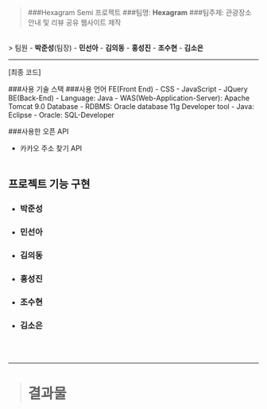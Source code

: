 > ###Hexagram Semi 프로젝트
>  ###팀명: <b>Hexagram</b>
> ###팀주제: 관광장소 안내 및 리뷰 공유 웹사이트 제작
<br>
>  팀원
  - <b>박준성</b>(팀장)
  - <b>민선아</b>
  - <b>김의동</b>
  - <b>홍성진</b>
  - <b>조수현</b>
  - <b>김소은</b>
<br><hr>
  [최종 코드]
<br>

 ###사용 기술 스택
 ###사용 언어
  FE(Front End)
   			- CSS
   			- JavaScript
   			- JQuery
   BE(Back-End)
   			- Language: Java
   			- WAS(Web-Application-Server): Apache Tomcat 9.0
   Database
     - RDBMS: Oracle database 11g
   Developer tool
    	 - Java: Eclipse
	     - Oracle: SQL-Developer

###사용한 오픈 API
  - 카카오 주소 찾기 API
<br><br>

## 프로젝트 기능 구현

- ### **박준성**

- ### **민선아**
      
- ### **김의동**
  
- ### **홍성진**
  
- ### **조수현**

- ### **김소은**
 
<br><br><hr>
> # 결과물
